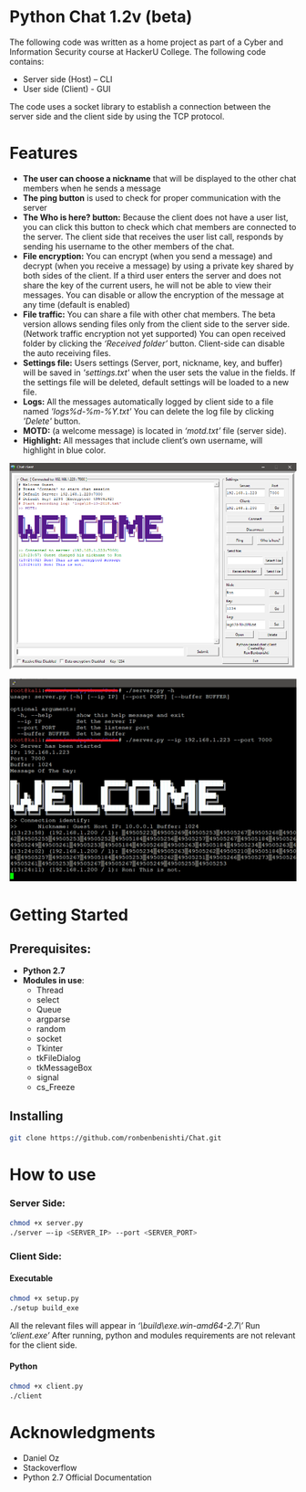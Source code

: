 # Python Chat 1.2v (beta) #

The following code was written as a home project as part of a Cyber and Information Security course at HackerU College.
The following code contains:
* Server side (Host) – CLI
*	User side (Client) - GUI

The code uses a socket library to establish a connection between the server side and the client side by using the TCP protocol.
# Features #
* **The user can choose a nickname** that will be displayed to the other chat members when he sends a message
* **The ping button** is used to check for proper communication with the server
* **The Who is here? button:** Because the client does not have a user list, you can click this button to check which chat 
members are connected to the server.
The client side that receives the user list call, responds by sending his username to the other members of the chat.
* **File encryption:** You can encrypt (when you send a message) and decrypt (when you receive a message) by using a private key shared by both sides of the client.
If a third user enters the server and does not share the key of the current users, he will not be able to view their messages.
You can disable or allow the encryption of the message at any time (default is enabled)
* **File traffic:** You can share a file with other chat members. The beta version allows sending files only from the client side to the server side. (Network traffic encryption not yet supported)
You can open received folder by clicking the _‘Received folder’_ button.
Client-side can disable the auto receiving files.
* **Settings file:** Users settings (Server, port, nickname, key, and buffer) will be saved in _'settings.txt'_ when the user sets the value in the fields.
If the settings file will be deleted, default settings will be loaded to a new file.
* **Logs:** All the messages automatically logged by client side to a file named _'logs\%d-%m-%Y.txt'_
You can delete the log file by clicking _'Delete'_ button.
* **MOTD:** (a welcome message) is located in _‘motd.txt’_ file (server side).
* **Highlight:** All messages that include client’s own username, will highlight in blue color.

![Image of Yaktocat](https://raw.githubusercontent.com/ronbenbenishti/Chat/master/screenshots/pic-client.png)

![Image of Yaktocat](https://raw.githubusercontent.com/ronbenbenishti/Chat/master/screenshots/pic-server.png)

# Getting Started #
## Prerequisites: ##
* **Python 2.7**
* **Modules in use**:
  * Thread
  * select
  * Queue
  * argparse
  * random
  * socket
  * Tkinter
  * tkFileDialog
  * tkMessageBox
  * signal
  * cs_Freeze

## Installing ##
```sh
git clone https://github.com/ronbenbenishti/Chat.git
```

# How to use #
### Server Side: ###

```sh
chmod +x server.py
./server –-ip <SERVER_IP> --port <SERVER_PORT>
```

### Client Side: ###
#### Executable ####

```sh
chmod +x setup.py
./setup build_exe
```
All the relevant files will appear in _‘\build\exe.win-amd64-2.7\’_
Run _‘client.exe’_
After running, python and modules requirements are not relevant for the client side.

#### Python ####
```sh
chmod +x client.py
./client
```
# Acknowledgments #
* Daniel Oz
* Stackoverflow
* Python 2.7 Official Documentation
